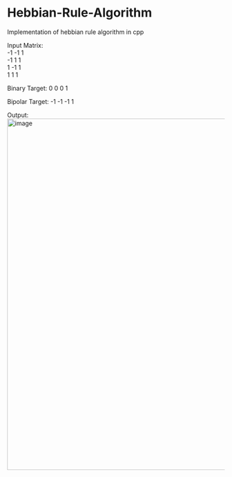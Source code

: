 # Hebbian-Rule-Algorithm
Implementation of hebbian rule algorithm in cpp

Input Matrix: <br>
-1 -1 1 <br>
-1 1 1 <br>
1 -1 1 <br>
1  1 1

Binary Target:
0
0
0
1

Bipolar Target:
-1 
-1
-1
1


Output:
<img width="812" alt="image" src="https://user-images.githubusercontent.com/43292298/164499521-19f2be20-ab69-4fd5-bd34-a30886467561.png">


